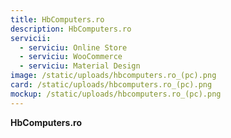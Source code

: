 ```yaml
---
title: HbComputers.ro
description: HbComputers.ro
servicii:
  - serviciu: Online Store
  - serviciu: WooCommerce
  - serviciu: Material Design
image: /static/uploads/hbcomputers.ro_(pc).png
card: /static/uploads/hbcomputers.ro_(pc).png
mockup: /static/uploads/hbcomputers.ro_(pc).png
---
```

**HbComputers.ro**
